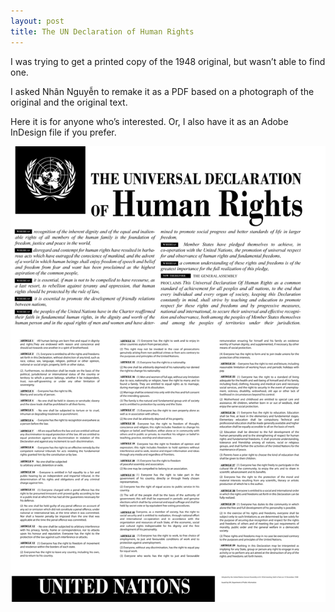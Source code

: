 ```yaml
---
layout: post
title: The UN Declaration of Human Rights
---
```


I was trying to get a printed copy of the 1948 original, but wasn’t able to find one.

I asked Nhân Nguyễn to remake it as a PDF based on a photograph of the original and the original text.

Here it is for anyone who’s interested. Or, I also have it as an Adobe InDesign file if you prefer.

![Image of UN Declaration of Human Rights](/images/UNHumanRightsDeclaration-1.gif?raw=true)

